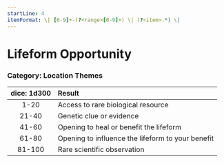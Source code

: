 ```yaml
---
startLine: 4
itemFormat: \| [0-9]+-(?<range>[0-9]+) \| (?<item>.*) \|
---
```

# Lifeform Opportunity
### Category: Location Themes

| dice: 1d300 | Result |
|:----:|:-------|
| 1-20 | Access to rare biological resource |
| 21-40 | Genetic clue or evidence |
| 41-60 | Opening to heal or benefit the lifeform |
| 61-80 | Opening to influence the lifeform to your benefit |
| 81-100 | Rare scientific observation |